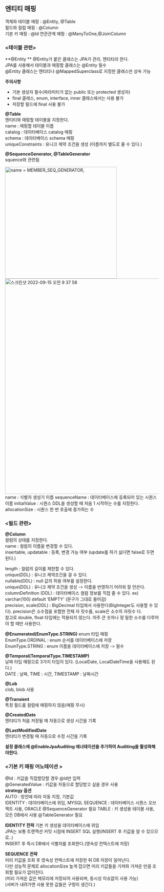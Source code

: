 ## 엔티티 매핑
객체와 테이블 매핑 : @Entity, @Table  
필드와 컬럼 매핑 : @Column  
기본 키 매핑 : @Id 연관관계 매핑 : @ManyToOne,@JoinColumn  

### <테이블 관련>
**@Entity ** 
@Entity가 붙은 클래스는 JPA가 관리, 엔티티라 한다.  
JPA를 사용해서 테이블과 매핑할 클래스는 @Entity 필수  
@Entity 클래스는 엔티티나 @MappedSuperclass로 지정한 클래스만 상속 가능  

**주의사항**  
* 기본 생성자 필수(파라미터가 없는 public 또는 protected 생성자) 
* final 클래스, enum, interface, inner 클래스에서는 사용 불가
* 저장할 필드에 final 사용 불가
  
**@Table**  
엔티티와 매핑할 테이블을 지정한다.  
name : 매핑할 테이블 이름  
catalog : 데이터베이스 catalog 매핑  
schema : 데이터베이스 schema 매핑  
uniqueConstraints : 유니크 제약 조건을 생성 (이름까지 별도로 줄 수 있다.)  

**@SequenceGenerator, @TableGenerator**  
squence와 관련됨  

<img width="366" alt="name = MEMBER_SEQ_GENERATOR," src="https://github.com/user-attachments/assets/80a6579d-aadf-4faf-bc51-88df84bce047">
<img width="706" alt="스크린샷 2022-09-15 오전 9 37 58" src="https://github.com/user-attachments/assets/9c2e858f-806c-4689-b6df-caac6a0283f1">
name : 식별자 생성기 이름  
sequenceName : 데이터베이스에 등록되어 있는 시퀀스 이름  
initialValue : 시퀀스 DDL을 생성할 때 처음 1 시작하는 수를 지정한다.  
allocationSize : 시퀀스 한 번 호출에 증가하는 수  

### <필드 관련>
**@Column**  
컬럼의 상태를 지정한다.  
name : 컬럼의 이름을 변경할 수 있다.  
insertable, updatable : 등록, 변경 가능 여부 (update를 하기 싫다면 false로 두면 된다.)  

length : 컬럼의 길이를 제한할 수 있다.  
unique(DDL)  : 유니크 제약조건을 걸 수 있다.  
nullable(DDL) : null 값의 허용 여부를 설정한다.  
unique(DDL) : 유니크 제약 조건을 생성 -> 이름을 반영하기 어려워 잘 안쓴다.  
columnDefinition (DDL) : 데이터베이스 컬럼 정보를 직접 줄 수 있다. ex) varchar(100) default ‘EMPTY' (문구가 그대로 들어감)  
precision, scale(DDL)  : BigDecimal 타입에서 사용한다(BigInteger도 사용할 수 있다). precision은 소수점을 포함한 전체 자 릿수를, scale은 소수의 자릿수 다.  
                                        참고로 double, float 타입에는 적용되지 않는다. 아주 큰 숫자나 정 밀한 소수를 다루어야 할 때만 사용한다.  
  
**@Enumerated(EnumType.STRING)**
enum 타입 매핑  
EnumType.ORDINAL : enum 순서를 데이터베이스에 저장  
EnumType.STRING : enum 이름을 데이터베이스에 저장 -> 필수  

**@Temporal(TemporalType.TIMESTAMP)**  
날짜 타입 매핑으로 3가지 타입이 있다. (LocalDate, LocalDateTime을 사용해도 된다.)  
DATE : 날짜, TIME : 시간, TIMESTAMP : 날짜시간  

**@Lob**  
clob, blob 사용  

**@Transient**  
특정 필드를 컬럼에 매핑하지 않음(매핑 무시)  

**@CreatedDate**  
엔티티가 처음 저장될 때 자동으로 생성 시간을 기록  
  
**@LastModifiedDate**  
엔티티가 변경될 때 자동으로 수정 시간을 기록  

**설정 클래스에 @EnableJpaAuditing 애너테이션을 추가하여 Auditing을 활성화해야한다.**  

### <기본 키 매핑 어노테이션 >
@Id : 키값을 직접할당할 경우 @Id만 입력  
@GeneratedValue : 키값을 자동으로 할당받고 싶을 경우 사용  
**strategy 옵션**  
AUTO : 방언에 따라 자동 지정, 기본값  
IDENTITY : 데이터베이스에 위임, MYSQL SEQUENCE : 데이터베이스 시퀀스 오브젝트 사용, ORACLE @SequenceGenerator 필요 TABLE : 키 생성용 테이블 사용, 모든 DB에서 사용 @TableGenerator 필요  

**IDENTITY 전략**
기본 키 생성을 데이터베이스에 위임  
JPA는 보통 트랜잭션 커밋 시점에 INSERT SQL 실행(INSERT 후 키값을 알 수 있으므로..)  
INSERT 후 즉시 DB에서 식별자를 조회한다.(영속성 컨텍스트에 저장)  
  
**SEQUENCE 전략**  
미리 키값을 조회 후 영속성 컨텍스트에 저장한 뒤 DB 저장이 일어난다.  
다만 성능적 문제로 allocationSize 높게 잡으면 미리 키값들을 가져와 가져온 만큼 조회할 필요가 없어진다.  
(미리 가져온 값은 메모리에 저장되어 사용되며, 동시성 이슈없이 사용 가능)  
(서버가 내려가면 사용 못한 값들은 구멍이 생긴다.)  

















